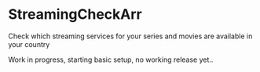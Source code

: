 # StreamingCheckArr
Check which streaming services for your series and movies are available in your country

Work in progress, starting basic setup, no working release yet..
